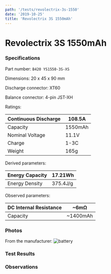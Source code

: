```yaml
---
path: '/tests/revolectrix-3s-1550'
date: '2019-10-25'
title: 'Revolectrix 3S 1550mAh'
---
```


# Revolectrix 3S 1550mAh

### Specifications

Part number: `B420 YS1550-3S-XS`

Dimensions: 20 x 45 x 90 mm

Discharge connector: XT60

Balance connector: 4-pin JST-XH

Ratings:

| Continuous Discharge | 108.5A  |
| -------------------- | ------- |
| Capacity             | 1550mAh |
| Nominal Voltage      | 11.1V   |
| Charge               | 1-3C    |
| Weight               | 165g    |

Derived parameters:

| Energy Capacity | 17.21Wh  |
| --------------- | -------- |
| Energy Density  | 375.4J/g |

Observed parameters:

| DC Internal Resistance | ~6m&ohm; |
| ---------------------- | -------- |
| Capacity               | ~1400mAh |

### Photos

From the manufacturer: ![battery](http://www.store.revolectrix.com/B420-1550L.jpg)

### Test Results

### Observations
